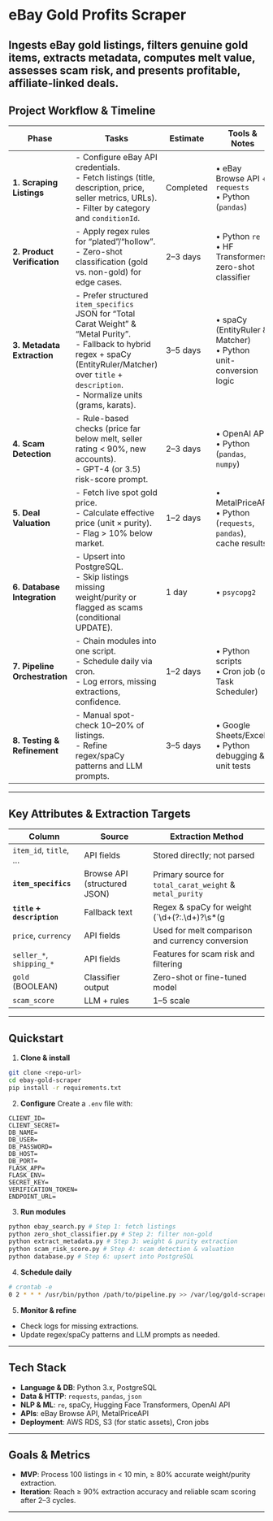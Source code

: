 # eBay Gold Profits Scraper
Ingests eBay gold listings, filters genuine gold items, extracts metadata, computes melt
value, assesses scam risk, and presents profitable, affiliate-linked deals.
---

## Project Workflow & Timeline

| Phase                      | Tasks                                                                                                              | Estimate   | Tools & Notes                                                                    |
|----------------------------|--------------------------------------------------------------------------------------------------------------------|------------|----------------------------------------------------------------------------------|
| **1. Scraping Listings**   | - Configure eBay API credentials.<br>- Fetch listings (title, description, price, seller metrics, URLs).<br>- Filter by category and `conditionId`. | Completed  | • eBay Browse API + `requests`<br>• Python (`pandas`)                            |
| **2. Product Verification**| - Apply regex rules for “plated”/“hollow”.<br>- Zero-shot classification (gold vs. non-gold) for edge cases.      | 2–3 days   | • Python `re`<br>• HF Transformers zero-shot classifier                           |
| **3. Metadata Extraction** | - Prefer structured `item_specifics` JSON for “Total Carat Weight” & “Metal Purity”.<br>- Fallback to hybrid regex + spaCy (EntityRuler/Matcher) over `title` + `description`.<br>- Normalize units (grams, karats). | 3–5 days   | • spaCy (EntityRuler & Matcher)<br>• Python unit-conversion logic                 |
| **4. Scam Detection**      | - Rule-based checks (price far below melt, seller rating < 90%, new accounts).<br>- GPT-4 (or 3.5) risk-score prompt. | 2–3 days   | • OpenAI API<br>• Python (`pandas`, `numpy`)                                      |
| **5. Deal Valuation**      | - Fetch live spot gold price.<br>- Calculate effective price (unit × purity).<br>- Flag > 10% below market.         | 1–2 days   | • MetalPriceAPI<br>• Python (`requests`, `pandas`), cache results                |
| **6. Database Integration**| - Upsert into PostgreSQL.<br>- Skip listings missing weight/purity or flagged as scams (conditional UPDATE).       | 1 day      | • `psycopg2`                                                                     |
| **7. Pipeline Orchestration**| - Chain modules into one script.<br>- Schedule daily via cron.<br>- Log errors, missing extractions, confidence. | 1–2 days   | • Python scripts<br>• Cron job (or Task Scheduler)                               |
| **8. Testing & Refinement**| - Manual spot-check 10–20% of listings.<br>- Refine regex/spaCy patterns and LLM prompts.                         | 3–5 days   | • Google Sheets/Excel<br>• Python debugging & unit tests                         |

---
## Key Attributes & Extraction Targets

| Column               | Source                          | Extraction Method                                                                 |
|----------------------|----------------------------------|----------------------------------------------------------------------------------|
| `item_id`, `title`, …| API fields                      | Stored directly; not parsed                                                     |
| **`item_specifics`** | Browse API (structured JSON)    | Primary source for `total_carat_weight` & `metal_purity`                        |
| **`title` + `description`** | Fallback text           | Regex & spaCy for weight (`\d+(?:\.\d+)?\s*(g|oz)\b`) and purity (`\d{1,2}\s*(k|kt|karat)`) |
| `price`, `currency`  | API fields                      | Used for melt comparison and currency conversion                                |
| `seller_*`, `shipping_*` | API fields                  | Features for scam risk and filtering                                            |
| `gold` (BOOLEAN)     | Classifier output               | Zero-shot or fine-tuned model                                                   |
| `scam_score`         | LLM + rules                    | 1–5 scale                                                                       |
---
## Quickstart
1. **Clone & install**
 ```bash
 git clone <repo-url>
 cd ebay-gold-scraper
 pip install -r requirements.txt
 ```
2. **Configure**
 Create a `.env` file with:
 ```
 CLIENT_ID=
 CLIENT_SECRET=
 DB_NAME=
 DB_USER=
 DB_PASSWORD=
 DB_HOST=
 DB_PORT=
 FLASK_APP=
 FLASK_ENV=
 SECRET_KEY=
 VERIFICATION_TOKEN=
 ENDPOINT_URL=
 ```
3. **Run modules**
 ```bash
 python ebay_search.py # Step 1: fetch listings
 python zero_shot_classifier.py # Step 2: filter non-gold
 python extract_metadata.py # Step 3: weight & purity extraction
 python scam_risk_score.py # Step 4: scam detection & valuation
 python database.py # Step 6: upsert into PostgreSQL
 ```
4. **Schedule daily**
 ```bash
 # crontab -e
 0 2 * * * /usr/bin/python /path/to/pipeline.py >> /var/log/gold-scraper.log 2>&1
 ```
5. **Monitor & refine**
 - Check logs for missing extractions.
 - Update regex/spaCy patterns and LLM prompts as needed.
---
## Tech Stack
- **Language & DB**: Python 3.x, PostgreSQL
- **Data & HTTP**: `requests`, `pandas`, `json`
- **NLP & ML**: `re`, spaCy, Hugging Face Transformers, OpenAI API
- **APIs**: eBay Browse API, MetalPriceAPI
- **Deployment**: AWS RDS, S3 (for static assets), Cron jobs
---
## Goals & Metrics
- **MVP**: Process 100 listings in < 10 min, ≥ 80% accurate weight/purity extraction.
- **Iteration**: Reach ≥ 90% extraction accuracy and reliable scam scoring after 2–3
cycles.
---
